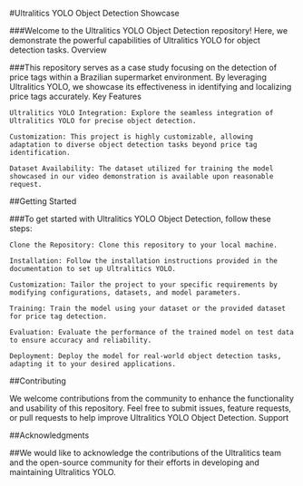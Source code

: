 #Ultralitics YOLO Object Detection Showcase

###Welcome to the Ultralitics YOLO Object Detection repository! Here, we demonstrate the powerful capabilities of Ultralitics YOLO for object detection tasks.
Overview

###This repository serves as a case study focusing on the detection of price tags within a Brazilian supermarket environment. By leveraging Ultralitics YOLO, we showcase its effectiveness in identifying and localizing price tags accurately.
Key Features

    Ultralitics YOLO Integration: Explore the seamless integration of Ultralitics YOLO for precise object detection.

    Customization: This project is highly customizable, allowing adaptation to diverse object detection tasks beyond price tag identification.

    Dataset Availability: The dataset utilized for training the model showcased in our video demonstration is available upon reasonable request.

##Getting Started

###To get started with Ultralitics YOLO Object Detection, follow these steps:

    Clone the Repository: Clone this repository to your local machine.

    Installation: Follow the installation instructions provided in the documentation to set up Ultralitics YOLO.

    Customization: Tailor the project to your specific requirements by modifying configurations, datasets, and model parameters.

    Training: Train the model using your dataset or the provided dataset for price tag detection.

    Evaluation: Evaluate the performance of the trained model on test data to ensure accuracy and reliability.

    Deployment: Deploy the model for real-world object detection tasks, adapting it to your desired applications.

##Contributing

We welcome contributions from the community to enhance the functionality and usability of this repository. Feel free to submit issues, feature requests, or pull requests to help improve Ultralitics YOLO Object Detection.
Support



##Acknowledgments

##We would like to acknowledge the contributions of the Ultralitics team and the open-source community for their efforts in developing and maintaining Ultralitics YOLO.
